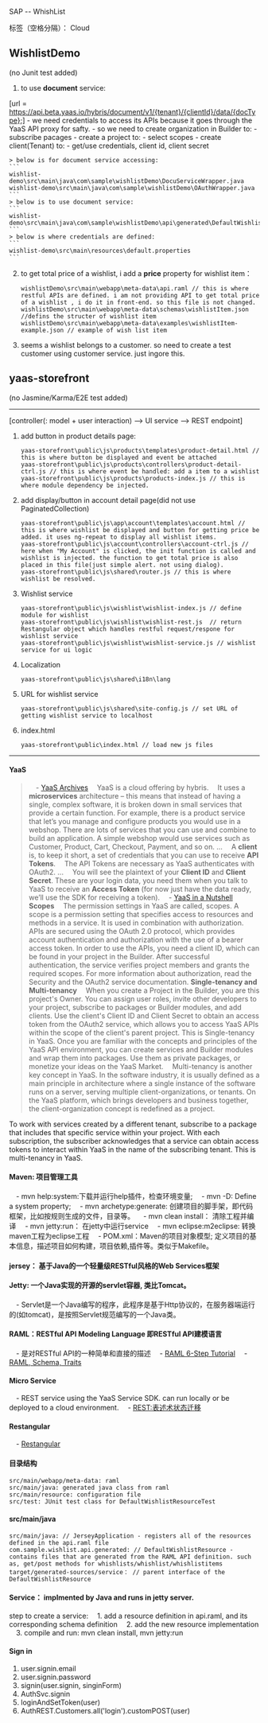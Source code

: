 ﻿SAP -- WhishList

标签（空格分隔）： Cloud

WishlistDemo
------------

(no Junit test added)

1. to use **document** service:

[url = https://api.beta.yaas.io/hybris/document/v1/{tenant}/{clientId}/data/{docType};]
    - we need credentials to access its APIs because it goes through the YaaS API proxy for safty.
    - so we need to create organization in Builder to:
        - subscribe pacages
    - create a project to:
        - select scopes
    - create client(Tenant) to:
        - get/use credentials, client id, client secret

    > below is for document service accessing:
    ```
    wishlist-demo\src\main\java\com\sample\wishlistDemo\DocuServiceWrapper.java
    wishlist-demo\src\main\java\com\sample\wishlistDemo\OAuthWrapper.java
    ```
    > below is to use document service:
    ```
    wishlist-demo\src\main\java\com\sample\wishlistDemo\api\generated\DefaultWishlistsResource.java
    ```
    > below is where credentials are defined:
    ```
    wishlist-demo\src\main\resources\default.properties
    ```


2. to get total price of a wishlist, i add a **price** property for wishlist item：
    ```
    wishlistDemo\src\main\webapp\meta-data\api.raml // this is where restful APIs are defined. i am not providing API to get total price of a wishlist , i do it in front-end. so this file is not changed.
    wishlistDemo\src\main\webapp\meta-data\schemas\wishlistItem.json //defins the structer of wishlist item
    wishlistDemo\src\main\webapp\meta-data\examples\wishlistItem-example.json // example of wish list item
    ```
3. seems a wishlist belongs to a customer. so need to create a test customer using customer service. just ingore this.

yaas-storefront
---------------

(no Jasmine/Karma/E2E test added)


----------

[controller(: model + user interaction)  --> UI service  --> REST endpoint]

1. add button in product details page:
   

    ```
    yaas-storefront\public\js\products\templates\product-detail.html // this is where button be displayed and event be attached
    yaas-storefront\public\js\products\controllers\product-detail-ctrl.js // this is where event be handled: add a item to a wishlist
    yaas-storefront\public\js\products\products-index.js // this is where module dependency be injected.
    ```

 
2. add display/button in account detail page(did not use PaginatedCollection)

    ```
    yaas-storefront\public\js\app\account\templates\account.html // this is where wishlist be displayed and button for getting price be added. it uses ng-repeat to display all wishlist items.
    yaas-storefront\public\js\account\controllers\account-ctrl.js // here when "My Account" is clicked, the init function is called and wishlist is injected. the function to get total price is also placed in this file(just simple alert. not using dialog).
    yaas-storefront\public\js\shared\router.js // this is where wishlist be resolved.
    ``` 
3. Wishlist service

    ```
    yaas-storefront\public\js\wishlist\wishlist-index.js // define module for wishlist
    yaas-storefront\public\js\wishlist\wishlist-rest.js  // return Restangular object which handles restful request/respone for wishlist service
    yaas-storefront\public\js\wishlist\wishlist-service.js // wishlist service for ui logic 
    ```

4. Localization
    ```
    yaas-storefront\public\js\shared\i18n\lang
    ```  
5. URL for wishlist service  

    ```
    yaas-storefront\public\js\shared\site-config.js // set URL of getting wishlist service to localhost
    ```       
    
6. index.html  
    ```
    yaas-storefront\public\index.html // load new js files
    ```  


----------


#### **YaaS**  
> &emsp;- [YaaS Archives](http://labs.hybris.com/category/yaas/)
&emsp;YaaS is a cloud offering by hybris.
&emsp;It uses a **microservices** architecture – this means that instead of having a single, complex software, it is broken down in small services that provide a certain function. For example, there is a product service that let’s you manage and configure products you would use in a webshop.
There are lots of services that you can use and combine to build an application.
A simple webshop would use services such as Customer, Product, Cart, Checkout, Payment, and so on.
...
&emsp;A **client** is, to keep it short, a set of credentials that you can use to receive **API Tokens**.
&emsp;The API Tokens are necessary as YaaS authenticates with OAuth2.
...
&emsp;You will see the plaintext of your **Client ID** and **Client Secret**. These are your login data, you need them when you talk to YaaS to receive an **Access Token** (for now just have the data ready, we’ll use the SDK for receiving a token).
> &emsp;- [YaaS in a Nutshell](https://devportal.yaas.io/overview/yaasinanutshell/index.html)
**Scopes**
&emsp;The permission settings in YaaS are called, scopes. A scope is a permission setting that specifies access to resources and methods in a service. It is used in combination with authorization. APIs are secured using the OAuth 2.0 protocol, which provides account authentication and authorization with the use of a bearer access token. In order to use the APIs, you need a client ID, which can be found in your project in the Builder. After successful authentication, the service verifies project members and grants the required scopes.
For more information about authorization, read the Security and the OAuth2 service documentation.
**Single-tenancy and Multi-tenancy**
&emsp;When you create a Project in the Builder, you are this project's Owner. You can assign user roles, invite other developers to your project, subscribe to packages or Builder modules, and add clients. Use the client's Client ID and Client Secret to obtain an access token from the OAuth2 service, which allows you to access YaaS APIs within the scope of the client's parent project. This is Single-tenancy in YaaS.
Once you are familiar with the concepts and principles of the YaaS API environment, you can create services and Builder modules and wrap them into packages. Use them as private packages, or monetize your ideas on the YaaS Market.
&emsp;Multi-tenancy is another key concept in YaaS. In the software industry, it is usually defined as a main principle in architecture where a single instance of the software runs on a server, serving multiple client-organizations, or tenants. On the YaaS platform, which brings developers and business together, the client-organization concept is redefined as a project.

To work with services created by a different tenant, subscribe to a package that includes that specific service within your project. With each subscription, the subscriber acknowledges that a service can obtain access tokens to interact within YaaS in the name of the subscribing tenant. This is multi-tenancy in YaaS.


#### **Maven: 项目管理工具**    
&emsp;- mvn help:system:下载并运行help插件，检查环境变量;
&emsp;- mvn -D: Define a system property;
&emsp;- mvn archetype:generate: 创建项目的脚手架，即代码框架，比如按规则生成的文件，目录等。
&emsp;- mvn clean install： 清除工程并编译
&emsp;- mvn jetty:run： 在jetty中运行service
&emsp;- mvn eclipse:m2eclipse: 转换maven工程为eclipse工程
&emsp;- POM.xml：Maven的项目对象模型; 定义项目的基本信息，描述项目如何构建，项目依赖,插件等。类似于Makefile。

#### **jersey**： 基于Java的一个轻量级RESTful风格的Web Services框架
#### **Jetty**: 一个Java实现的开源的servlet容器, 类比Tomcat。
&emsp;- Servlet是一个Java编写的程序，此程序是基于Http协议的，在服务器端运行的(如tomcat)，是按照Servlet规范编写的一个Java类。

#### **RAML**：RESTful API Modeling Language 即RESTful API建模语言
&emsp;- 是对RESTful API的一种简单和直接的描述
&emsp;- [RAML 6-Step Tutorial](http://raml.org/docs.html)
&emsp;- [RAML, Schema, Traits](http://www.cnblogs.com/darrenji/p/5198524.html)
#### **Micro Service**
&emsp;- REST service using the YaaS Service SDK. can run locally or be deployed to a cloud environment.
&emsp;- [REST:表述术状态迁移](http://www.cnblogs.com/loveis715/p/4669091.html)


#### **Restangular**
&emsp;- [Restangular](https://github.com/mgonto/restangular)
#### **目录结构**
```
src/main/webapp/meta-data: raml
src/main/java: generated java class from raml
src/main/resource: configuration file
src/test: JUnit test class for DefaultWishlistResourceTest

```
#### **src/main/java**
```
src/main/java: // JerseyApplication - registers all of the resources defined in the api.raml file
com.sample.wishlist.api.generated: // DefaultWishlistResource - contains files that are generated from the RAML API definition. such as, get/post methods for whishlists/whishlist/whishlistitems
target/generated-sources/service： // parent interface of the DefaultWishlistResource 
```
#### **Service：** implmented by Java and runs in jetty server.
step to create a service:
&emsp;1. add a resource definition in api.raml, and its corresponding schema definition
&emsp;2. add the new resource implementation
&emsp;3. compile and run: mvn clean install, mvn jetty:run

#### **Sign in**
1. user.signin.email
2. user.signin.password
3. signin(user.signin, singinForm)
4. AuthSvc.signin
5. loginAndSetToken(user)
6. AuthREST.Customers.all('login').customPOST(user)

